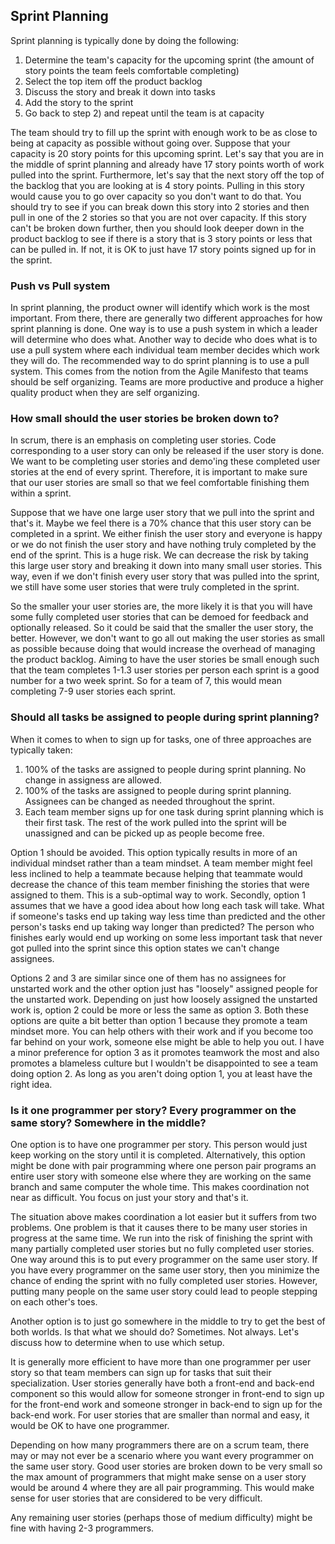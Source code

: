 ## Sprint Planning
Sprint planning is typically done by doing the following:
1. Determine the team's capacity for the upcoming sprint (the amount of story points the team feels comfortable completing)
1. Select the top item off the product backlog
1. Discuss the story and break it down into tasks
1. Add the story to the sprint
1. Go back to step 2) and repeat until the team is at capacity

The team should try to fill up the sprint with enough work to be as close to being at capacity as possible without going over. Suppose that your capacity is 20 story points for this upcoming sprint. Let's say that you are in the middle of sprint planning and already have 17 story points worth of work pulled into the sprint. Furthermore, let's say that the next story off the top of the backlog that you are looking at is 4 story points. Pulling in this story would cause you to go over capacity so you don't want to do that. You should try to see if you can break down this story into 2 stories and then pull in one of the 2 stories so that you are not over capacity. If this story can't be broken down further, then you should look deeper down in the product backlog to see if there is a story that is 3 story points or less that can be pulled in. If not, it is OK to just have 17 story points signed up for in the sprint.

### Push vs Pull system
In sprint planning, the product owner will identify which work is the most important. From there, there are generally two different approaches for how sprint planning is done. One way is to use a push system in which a leader will determine who does what. Another way to decide who does what is to use a pull system where each individual team member decides which work they will do. The recommended way to do sprint planning is to use a pull system. This comes from the notion from the Agile Manifesto that teams should be self organizing. Teams are more productive and produce a higher quality product when they are self organizing.

### How small should the user stories be broken down to?
In scrum, there is an emphasis on completing user stories. Code corresponding to a user story can only be released if the user story is done. We want to be completing user stories and demo'ing these completed user stories at the end of every sprint. Therefore, it is important to make sure that our user stories are small so that we feel comfortable finishing them within a sprint.

Suppose that we have one large user story that we pull into the sprint and that's it. Maybe we feel there is a 70% chance that this user story can be completed in a sprint. We either finish the user story and everyone is happy or we do not finish the user story and have nothing truly completed by the end of the sprint. This is a huge risk. We can decrease the risk by taking this large user story and breaking it down into many small user stories. This way, even if we don't finish every user story that was pulled into the sprint, we still have some user stories that were truly completed in the sprint.

So the smaller your user stories are, the more likely it is that you will have some fully completed user stories that can be demoed for feedback and optionally released. So it could be said that the smaller the user story, the better. However, we don't want to go all out making the user stories as small as possible because doing that would increase the overhead of managing the product backlog. Aiming to have the user stories be small enough such that the team completes 1-1.3 user stories per person each sprint is a good number for a two week sprint. So for a team of 7, this would mean completing 7-9 user stories each sprint.

### Should all tasks be assigned to people during sprint planning?
When it comes to when to sign up for tasks, one of three approaches are typically taken:
1. 100% of the tasks are assigned to people during sprint planning. No change in assigness are allowed.
1. 100% of the tasks are assigned to people during sprint planning. Assignees can be changed as needed throughout the sprint.
1. Each team member signs up for one task during sprint planning which is their first task. The rest of the work pulled into the sprint will be unassigned and can be picked up as people become free.

Option 1 should be avoided. This option typically results in more of an individual mindset rather than a team mindset. A team member might feel less inclined to help a teammate because helping that teammate would decrease the chance of this team member finishing the stories that were assigned to them. This is a sub-optimal way to work. Secondly, option 1 assumes that we have a good idea about how long each task will take. What if someone's tasks end up taking way less time than predicted and the other person's tasks end up taking way longer than predicted? The person who finishes early would end up working on some less important task that never got pulled into the sprint since this option states we can't change assignees.

Options 2 and 3 are similar since one of them has no assignees for unstarted work and the other option just has "loosely" assigned people for the unstarted work. Depending on just how loosely assigned the unstarted work is, option 2 could be more or less the same as option 3. Both these options are quite a bit better than option 1 because they promote a team mindset more. You can help others with their work and if you become too far behind on your work, someone else might be able to help you out. I have a minor preference for option 3 as it promotes teamwork the most and also promotes a blameless culture but I wouldn't be disappointed to see a team doing option 2. As long as you aren't doing option 1, you at least have the right idea.

### Is it one programmer per story? Every programmer on the same story? Somewhere in the middle?
One option is to have one programmer per story. This person would just keep working on the story until it is completed. Alternatively, this option might be done with pair programming where one person pair programs an entire user story with someone else where they are working on the same branch and same computer the whole time. This makes coordination not near as difficult. You focus on just your story and that's it.

The situation above makes coordination a lot easier but it suffers from two problems. One problem is that it causes there to be many user stories in progress at the same time. We run into the risk of finishing the sprint with many partially completed user stories but no fully completed user stories. One way around this is to put every programmer on the same user story. If you have every programmer on the same user story, then you minimize the chance of ending the sprint with no fully completed user stories. However, putting many people on the same user story could lead to people stepping on each other's toes.

Another option is to just go somewhere in the middle to try to get the best of both worlds. Is that what we should do? Sometimes. Not always. Let's discuss how to determine when to use which setup.

It is generally more efficient to have more than one programmer per user story so that team members can sign up for tasks that suit their specialization. User stories generally have both a front-end and back-end component so this would allow for someone stronger in front-end to sign up for the front-end work and someone stronger in back-end to sign up for the back-end work. For user stories that are smaller than normal and easy, it would be OK to have one programmer.

Depending on how many programmers there are on a scrum team, there may or may not ever be a scenario where you want every programmer on the same user story. Good user stories are broken down to be very small so the max amount of programmers that might make sense on a user story would be around 4 where they are all pair programming. This would make sense for user stories that are considered to be very difficult.

Any remaining user stories (perhaps those of medium difficulty) might be fine with having 2-3 programmers.
